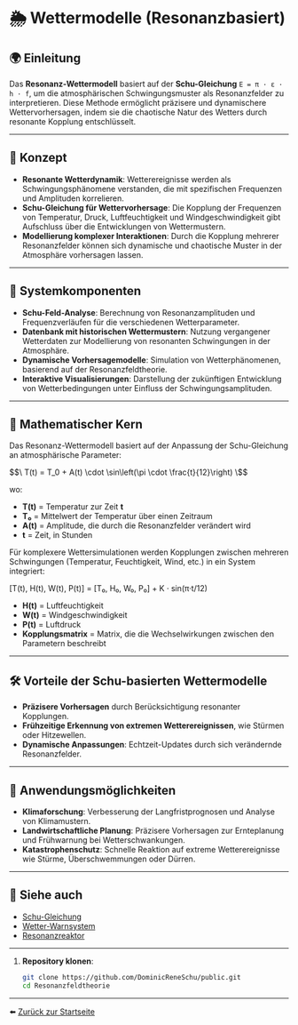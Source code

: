 
# 🌦️ Wettermodelle (Resonanzbasiert)

## 🌍 Einleitung

Das **Resonanz-Wettermodell** basiert auf der **Schu-Gleichung** `E = π · ε · h · f`, um die atmosphärischen Schwingungsmuster als Resonanzfelder zu interpretieren. Diese Methode ermöglicht präzisere und dynamischere Wettervorhersagen, indem sie die chaotische Natur des Wetters durch resonante Kopplung entschlüsselt.

---

## 🧠 Konzept

- **Resonante Wetterdynamik**: Wetterereignisse werden als Schwingungsphänomene verstanden, die mit spezifischen Frequenzen und Amplituden korrelieren.
- **Schu-Gleichung für Wettervorhersage**: Die Kopplung der Frequenzen von Temperatur, Druck, Luftfeuchtigkeit und Windgeschwindigkeit gibt Aufschluss über die Entwicklungen von Wettermustern.
- **Modellierung komplexer Interaktionen**: Durch die Kopplung mehrerer Resonanzfelder können sich dynamische und chaotische Muster in der Atmosphäre vorhersagen lassen.

---

## 🔧 Systemkomponenten

- **Schu-Feld-Analyse**: Berechnung von Resonanzamplituden und Frequenzverläufen für die verschiedenen Wetterparameter.
- **Datenbank mit historischen Wettermustern**: Nutzung vergangener Wetterdaten zur Modellierung von resonanten Schwingungen in der Atmosphäre.
- **Dynamische Vorhersagemodelle**: Simulation von Wetterphänomenen, basierend auf der Resonanzfeldtheorie.
- **Interaktive Visualisierungen**: Darstellung der zukünftigen Entwicklung von Wetterbedingungen unter Einfluss der Schwingungsamplituden.

---

## 📐 Mathematischer Kern

Das Resonanz-Wettermodell basiert auf der Anpassung der Schu-Gleichung an atmosphärische Parameter:

$$\
T(t) = T_0 + A(t) \cdot \sin\left(\pi \cdot \frac{t}{12}\right)
\$$

wo:

- **T(t)** = Temperatur zur Zeit **t**  
- **T₀** = Mittelwert der Temperatur über einen Zeitraum  
- **A(t)** = Amplitude, die durch die Resonanzfelder verändert wird  
- **t** = Zeit, in Stunden

Für komplexere Wettersimulationen werden Kopplungen zwischen mehreren Schwingungen (Temperatur, Feuchtigkeit, Wind, etc.) in ein System integriert:

[T(t), H(t), W(t), P(t)] = [T₀, H₀, W₀, P₀] + K · sin(π·t/12)

- **H(t)** = Luftfeuchtigkeit  
- **W(t)** = Windgeschwindigkeit  
- **P(t)** = Luftdruck  
- **Kopplungsmatrix** = Matrix, die die Wechselwirkungen zwischen den Parametern beschreibt

---

## 🛠️ Vorteile der Schu-basierten Wettermodelle

- **Präzisere Vorhersagen** durch Berücksichtigung resonanter Kopplungen.
- **Frühzeitige Erkennung von extremen Wetterereignissen**, wie Stürmen oder Hitzewellen.
- **Dynamische Anpassungen**: Echtzeit-Updates durch sich verändernde Resonanzfelder.

---

## 🌱 Anwendungsmöglichkeiten

- **Klimaforschung**: Verbesserung der Langfristprognosen und Analyse von Klimamustern.
- **Landwirtschaftliche Planung**: Präzisere Vorhersagen zur Ernteplanung und Frühwarnung bei Wetterschwankungen.
- **Katastrophenschutz**: Schnelle Reaktion auf extreme Wetterereignisse wie Stürme, Überschwemmungen oder Dürren.

---

## 📎 Siehe auch

- [Schu-Gleichung](../../Gleichungen/README.md)  
- [Wetter-Warnsystem](../Wetter_Warnsystem/wetter_warnsystem.md)  
- [Resonanzreaktor](../Resonanzreaktor/README.md)

---

1. **Repository klonen**:  
   ```bash
   git clone https://github.com/DominicReneSchu/public.git
   cd Resonanzfeldtheorie
   ```

---

⬅️ [Zurück zur Startseite](../../README.md)